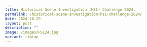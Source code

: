 ```yaml
---
title: Historical Scene Investigation (HSI) Challenge 2024,
permalink: /historical-scene-investigation-hsi-challenge-2024/
date: 2024-10-29
layout: post
description: ""
image: /images/HSI24.jpg
variant: tiptap
---
```

